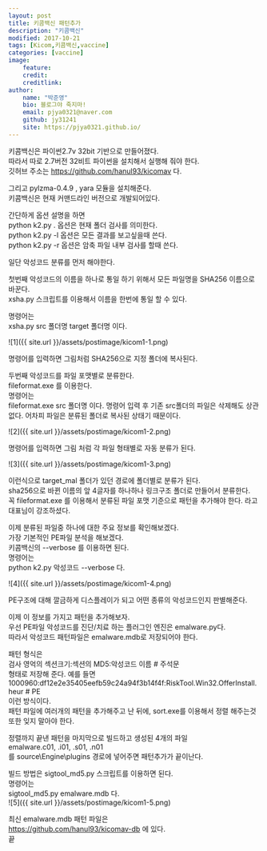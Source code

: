 ```yaml
---
layout: post
title: 키콤백신 패턴추가
description: "키콤백신"
modified: 2017-10-21
tags: [Kicom,키콤백신,vaccine]
categories: [vaccine]
image:
    feature:
    credit:
    creditlink:
author:
    name: "박준영"
    bio: 블로그야 죽지마!
    email: pjya0321@naver.com
    github: jy31241
    site: https://pjya0321.github.io/
---
```


키콤백신은 파이썬2.7v 32bit 기반으로 만들어졌다.  
따라서 따로 2.7버전 32비트 파이썬을 설치해서 실행해 줘야 한다.  
깃허브 주소는 https://github.com/hanul93/kicomav 다.  

그리고 pylzma-0.4.9 , yara 모듈을 설치해준다.  
키콤백신은 현재 커맨드라인 버전으로 개발되어있다.  

간단하게 옵션 설명을 하면  
python k2.py . 옵션은 현재 폴더 검사를 의미한다.  
python k2.py -l 옵션은 모든 결과를 보고싶을때 쓴다.  
python k2.py -r 옵션은 암축 파일 내부 검사를 할때 쓴다.  
  
  
  
일단 악성코드 분류를 먼저 해야한다.  

첫번째 악성코드의 이름을 하나로 통일 하기 위해서 모든 파일명을 SHA256 이름으로 바꾼다.  
xsha.py 스크립트를 이용해서 이름을 한번에 통일 할 수 있다.  

명령어는  
xsha.py src 폴더명 target 폴더명 이다.  

![1]({{ site.url }}/assets/postimage/kicom1-1.png)  

명령어를 입력하면 그림처럼 SHA256으로 지정 폴더에 복사된다.  
  
두번째 악성코드를 파일 포맷별로 분류한다.  
fileformat.exe 를 이용한다.  
명령어는  
fileformat.exe src 폴더명 이다. 명령어 입력  후 기존 src폴더의 파일은 삭제해도 상관없다. 어차피 파일은 분류된 폴더로 복사된 상태기 때문이다.  

![2]({{ site.url }}/assets/postimage/kicom1-2.png)  

명령어를 입력하면 그림 처럼 각 파일 형태별로 자동 분류가 된다.  

![3]({{ site.url }}/assets/postimage/kicom1-3.png)  

이런식으로 target_mal 폴더가 있던 경로에 폴더별로 분류가 된다.  
sha256으로 바뀐 이름의 앞 4글자를 하나하나 링크구조 폴더로 만들어서 분류한다.  
꼭 fileformat.exe 를 이용해서 분류된 파일 포맷 기준으로 패턴을 추가해야 한다. 라고 대표님이 강조하셨다.  
  
  
이제 분류된 파일중 하나에 대한 주요 정보를 확인해보겠다.  
가장 기본적인 PE파일 분석을 해보겠다.  
키콤백신의 --verbose 를 이용하면 된다.  
명령어는  
python k2.py 악성코드 --verbose 다.  

![4]({{ site.url }}/assets/postimage/kicom1-4.png)  

PE구조에 대해 깔금하게 디스플레이가 되고 어떤 종류의 악성코드인지 판별해준다.  

이제 이 정보를 가지고 패턴을 추가해보자.  
우선 PE파일 악성코드를 진단/치료 하는 플러그인 엔진은 emalware.py다.  
따라서 악성코드 패턴파일은 emalware.mdb로 저장되어야 한다.  

패턴 형식은  
검사 영억의 섹션크기:섹션의 MD5:악성코드 이름 # 주석문  
형태로 저장해 준다. 예를 들면  
1000960:df12e2e35405eefb59c24a94f3b14f4f:RiskTool.Win32.OfferInstall.heur  # PE  
이런 방식이다.  
패턴 파일에 여러개의 패턴을 추가해주고 난 뒤에, sort.exe를 이용해서 정렬 해주는것 또한 잊지 말아야 한다.  

정렬까지 끝낸 패턴을 마지막으로 빌드하고 생성된 4개의 파일  
emalware.c01, .i01, .s01, .n01  
를 source\Engine\plugins 경로에 넣어주면 패턴추가가 끝이난다.  

빌드 방법은 sigtool_md5.py 스크립트를 이용하면 된다.  
명령어는  
sigtool_md5.py emalware.mdb 다.  
![5]({{ site.url }}/assets/postimage/kicom1-5.png)  

최신 emalware.mdb 패턴 파일은  
https://github.com/hanul93/kicomav-db  에 있다.  
끝  



















